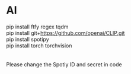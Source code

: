 # AI

pip install ftfy regex tqdm\
pip install git+https://github.com/openai/CLIP.git \
pip install spotipy\
pip install torch torchvision\
\
\
Please change the Spotiy ID and secret in code
